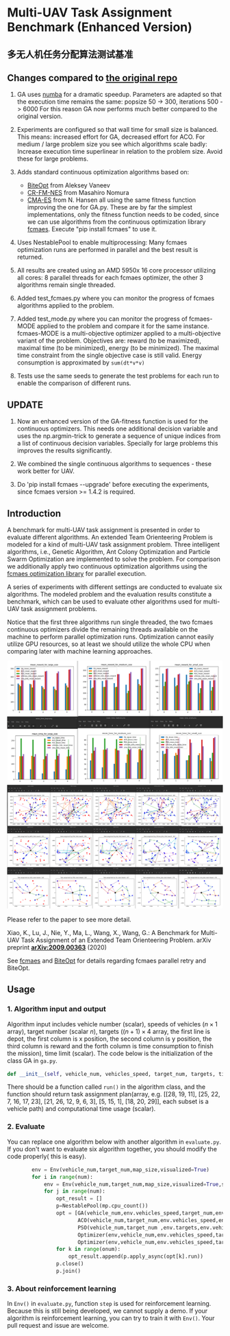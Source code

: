 # Multi-UAV Task Assignment Benchmark (Enhanced Version)
## 多无人机任务分配算法测试基准

## Changes compared to [the original repo](https://github.com/robin-shaun/Multi-UAV-Task-Assignment-Benchmark)

1) GA uses [numba](https://numba.pydata.org/) for a dramatic speedup. Parameters are adapted so that the
    execution time remains the same: popsize 50 -> 300, iterations 500 -> 6000
    For this reason GA now performs much better compared to the original version.

2) Experiments are configured so that wall time for small size is balanced. This means:
    increased effort for GA, decreased effort for ACO. For medium / large 
    problem size you see which algorithms scale badly: Increase execution time superlinear
    in relation to the problem size. Avoid these for large problems. 

3) Adds standard continuous optimization algorithms based on: 
    - [BiteOpt](https://github.com/avaneev/biteopt) from Aleksey Vaneev
    - [CR-FM-NES](https://arxiv.org/abs/2201.11422) from Masahiro Nomura
    - [CMA-ES](https://cma-es.github.io/) from N. Hansen
    all using the same fitness function improving the one for GA.py. 
    These are by far the simplest implementations, only the fitness function needs
    to be coded, since we can use algorithms from the continuous optimization library 
    [fcmaes](https://github.com/dietmarwo/fast-cma-es). Execute "pip install fcmaes" to use it. 

4) Uses NestablePool to enable multiprocessing: Many fcmaes optimization runs
   are performed in parallel and the best result is returned. 
   
5) All results are created using an AMD 5950x 16 core processor
    utilizing all cores: 8 parallel threads for each fcmaes optimizer, 
    the other 3 algorithms remain single threaded. 

6) Added test_fcmaes.py where you can monitor the progress of fcmaes algorithms applied to the problem.

7) Added test_mode.py where you can monitor the progress of fcmaes-MODE applied to the problem and compare it
   for the same instance. fcmaes-MODE is a multi-objective optimizer applied to a 
   multi-objective variant of the problem.
   Objectives are: reward (to be maximized), maximal time (to be minimized), energy (to be minimized).
   The maximal time constraint from the single objective case is still valid.
   Energy consumption is approximated by `sum(dt*v*v)` 
   
8) Tests use the same seeds to generate the test problems for each run to enable the comparison of different
   runs.
   
## UPDATE

1) Now an enhanced version of the GA-fitness function is used for the continuous optimizers. This needs one 
additional decision variable and uses the np.argmin-trick to generate a sequence of unique indices from a 
list of continuous decision variables. Specially for large problems this improves the results significantly. 

2) We combined the single continuous algorithms to sequences - these work better for UAV.

3) Do 'pip install fcmaes --upgrade' before executing the experiments, since fcmaes version >= 1.4.2 is required.

## Introduction
A benchmark for multi-UAV task assignment is presented in order to evaluate different algorithms. An extended Team Orienteering Problem is modeled for a kind of multi-UAV task assignment problem. Three intelligent algorithms, i.e., Genetic Algorithm, Ant Colony Optimization and Particle Swarm Optimization are implemented to solve the problem. For comparison we additionally apply two continuous optimization algorithms using the 
[fcmaes optimization library](https://github.com/dietmarwo/fast-cma-es) for parallel execution.

A series of experiments with different settings are conducted to evaluate six algorithms. The modeled problem and the evaluation results constitute a benchmark, which can be used to evaluate other algorithms used for multi-UAV task assignment problems.

Notice that the first three algorithms run single threaded, the two fcmaes continuous optimizers divide the remaining threads available on the machine to perform parallel optimization runs.
Optimization cannot easily utilize GPU resources, so at least we should utilize the whole CPU when comparing later with machine learning approaches. 

<img src="./img/uav_reward.png"/>  

<img src="./img/uav_results.png"/>  

Please refer to the paper to see more detail.

Xiao, K., Lu, J., Nie, Y., Ma, L., Wang, X., Wang, G.: A Benchmark for Multi-UAV Task Assignment of an Extended Team Orienteering Problem. arXiv preprint **[ arXiv:2009.00363](https://arxiv.org/abs/2009.00363)**  (2020)

See [fcmaes](https://github.com/dietmarwo/fast-cma-es) and [BiteOpt](https://github.com/avaneev/biteopt) for details regarding fcmaes parallel retry and BiteOpt. 

## Usage

### 1. Algorithm input and output

Algorithm input includes vehicle number (scalar),  speeds of vehicles ($n\times1$ array), target  number (scalar $n$),  targets ($(n+1)\times4$ array, the first line is depot, the first column is x position, the second column is y position, the third column is reward and the forth column is time consumption to finish the mission), time limit (scalar).  The code below is the initialization of the class GA in `ga.py`.

```python
def __init__(self, vehicle_num, vehicles_speed, target_num, targets, time_lim)
```

There should be a function called `run()` in the algorithm class, and the function should return task assignment plan(array, e.g. [[28, 19, 11], [25, 22, 7, 16, 17, 23], [21, 26, 12, 9, 6, 3], [5, 15, 1], [18, 20, 29]], each subset is a vehicle path) and computational time usage (scalar). 

### 2. Evaluate

You can replace one algorithm  below with another algorithm in `evaluate.py`. If you don't want to evaluate six algorithm together, you should modify the code properly( this is easy).    

```python
        env = Env(vehicle_num,target_num,map_size,visualized=True)
        for i in range(num):
            env = Env(vehicle_num,target_num,map_size,visualized=True,seed=37*i+13)
            for j in range(num):
                opt_result = []
                p=NestablePool(mp.cpu_count())
                opt = [GA(vehicle_num,env.vehicles_speed,target_num,env.targets,env.time_lim),
                       ACO(vehicle_num,target_num,env.vehicles_speed,env.targets,env.time_lim),
                       PSO(vehicle_num,target_num ,env.targets,env.vehicles_speed,env.time_lim),
                       Optimizer(env,vehicle_num,env.vehicles_speed,target_num,env.targets,env.time_lim, crfmnes_bite(env.evals, M=6, popsize=env.popsize)),
                       Optimizer(env,vehicle_num,env.vehicles_speed,target_num,env.targets,env.time_lim, cma_bite(env.evals, M=6, popsize=env.popsize))]
                for k in range(onum):       
                    opt_result.append(p.apply_async(opt[k].run))
                p.close()
                p.join()
```

### 3. About reinforcement learning

In `Env()` in `evaluate.py`, function `step` is used for reinforcement learning. Because this is still being developed, we cannot supply a demo. If your algorithm is reinforcement learning, you can try to train it with `Env()`. Your pull request and issue are welcome.
